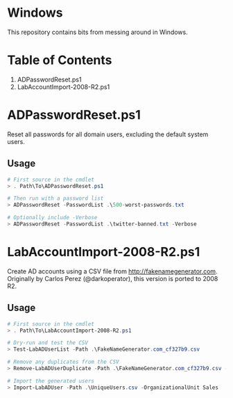 # Windows

This repository contains bits from messing around in Windows.  

# Table of Contents

1. ADPasswordReset.ps1
2. LabAccountImport-2008-R2.ps1

# ADPasswordReset.ps1

Reset all passwords for all domain users, excluding the default system users.

## Usage

```powershell
# First source in the cmdlet
> . Path\To\ADPasswordReset.ps1

# Then run with a password list
> ADPasswordReset -PasswordList .\500-worst-passwords.txt

# Optionally include -Verbose
> ADPasswordReset -PasswordList .\twitter-banned.txt -Verbose
```

# LabAccountImport-2008-R2.ps1

Create AD accounts using a CSV file from http://fakenamegenerator.com.  Originally by Carlos Perez (@darkoperator), this version is ported to 2008 R2.

## Usage

```powershell
# First source in the cmdlet
> . Path\To\LabAccountImport-2008-R2.ps1

# Dry-run and test the CSV
> Test-LabADUserList -Path .\FakeNameGenerator.com_cf327b9.csv

# Remove any duplicates from the CSV
> Remove-LabADUserDuplicate -Path .\FakeNameGenerator.com_cf327b9.csv -OutPath .\UniqueUsers.csv

# Import the generated users
> Import-LabADUser -Path .\UniqueUsers.csv -OrganizationalUnit Sales
```
